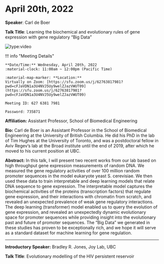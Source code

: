 # April 20th, 2022

**Speaker**: Carl de Boer

**Talk Title**: Learning the biochemical and evolutionary rules of gene expression with gene regulatory “Big Data”

![type:video](https://www.youtube.com/embed/gkWBOfqXeyA)

!!! info "Meeting Details"

    **Date/Time:** Wednesday, April 20th, 2022
    :material-clock: 11:00am ~ 12:00pm (Pacific Time)

    :material-map-marker: **Location:**
    Virtually on Zoom: [https://sfu.zoom.us/j/62763817981?pwd=cFJaVDN1a3U4NVJ5Uy9welZJazVWUT09](https://sfu.zoom.us/j/62763817981?pwd=cFJaVDN1a3U4NVJ5Uy9welZJazVWUT09)

    Meeting ID: 627 6381 7981

    Password: 735871

**Affiliation:**
Assistant Professor, School of Biomedical Engineering

**Bio:**
Carl de Boer is an Assistant Professor in the School of Biomedical Engineering at the University of British Columbia. He did his PhD in the lab of Tim Hughes at the University of Toronto, and was a postdoctoral fellow in Aviv Regev’s lab at the Broad institute until the end of 2019, after which he moved to his current position at UBC.

**Abstract:**
In this talk, I will present two recent works from our lab based on high throughput gene expression measurements of random DNA. We measured the gene regulatory activities of over 100 million random promoter sequences in the model eukaryote yeast S. cerevisiae. We then used these data to train interpretable and deep learning models that relate DNA sequence to gene expression. The interpretable model captures the biochemical activities of the proteins (transcription factors) that regulate gene expression, and their interactions with chromatin from scratch, and revealed an unexpected prevalence of weak gene regulatory interactions. The deep learning (transformer) model enabled us to query the evolution of gene expression, and revealed an unexpectedly dynamic evolutionary space for promoter sequences while providing insight into the evolutionary past and future of promoter sequences. The “Big Data” we generated in these studies has proven to be exceptionally rich, and we hope it will serve as a standard dataset for machine learning for gene regulation.

---

**Introductory Speaker:**
Bradley R. Jones, Joy Lab, UBC

**Talk Title**:
Evolutionary modelling of the HIV persistent reservoir
